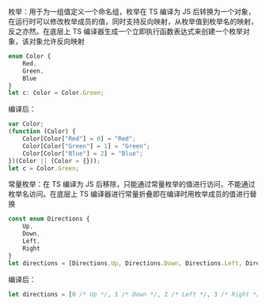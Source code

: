 枚举：用于为一组值定义一个命名组，枚举在 TS 编译为 JS 后转换为一个对象，在运行时可以修改枚举成员的值，同时支持反向映射，从枚举值到枚举名的映射，反之亦然。在底层上 TS 编译器生成一个立即执行函数表达式来创建一个枚举对象，该对象允许反向映射

```js
enum Color {
    Red,
    Green,
    Blue
}
let c: Color = Color.Green;
```

编译后：

```js
var Color;
(function (Color) {
    Color[Color["Red"] = 0] = "Red";
    Color[Color["Green"] = 1] = "Green";
    Color[Color["Blue"] = 2] = "Blue";
})(Color || (Color = {}));
let c = Color.Green;
```

常量枚举：在 TS 编译为 JS 后移除，只能通过常量枚举的值进行访问，不能通过枚举名访问。在底层上 TS 编译器进行常量折叠即在编译时用枚举成员的值进行替换

```js
const enum Directions {
    Up,
    Down,
    Left,
    Right
}
let directions = [Directions.Up, Directions.Down, Directions.Left, Directions.Right];
```

编译后：

```js
let directions = [0 /* Up */, 1 /* Down */, 2 /* Left */, 3 /* Right */];
```

